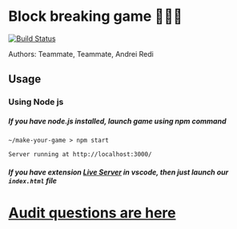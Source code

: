 # Block breaking game  🧱🧱🧱
[![Build Status](https://raw.githubusercontent.com/dwyl/repo-badges/4720fcd2ccfadea4715475628987cf7c95542373/svg/build-passing.svg)](https://www.youtube.com/watch?v=dQw4w9WgXcQ&pp=ygUNcmljayBhbmQgcm9sbA%3D%3D)  
  
Authors: Teammate, Teammate,  Andrei Redi
  
## Usage
  
### Using Node js    

##### If you have node.js installed, launch game using npm command  
  
```console 
~/make-your-game > npm start

Server running at http://localhost:3000/

```

##### If you have  extension [Live Server](https://marketplace.visualstudio.com/items?itemName=ritwickdey.LiveServer)  in vscode, then just launch our `index.html` file 
 

# [Audit questions are here](https://github.com/01-edu/public/tree/master/subjects/make-your-game/audit)
